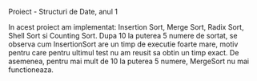 Proiect - Structuri de Date, anul 1

In acest proiect am implementat: Insertion Sort, Merge Sort, Radix Sort, Shell Sort si Counting Sort. 
Dupa 10 la puterea 5 numere de sortat, se observa cum InsertionSort are un timp de executie foarte mare, motiv pentru care pentru ultimul test nu am reusit sa obtin un timp exact.
De asemenea, pentru mai mult de 10 la puterea 5 numere, MergeSort nu mai functioneaza.
